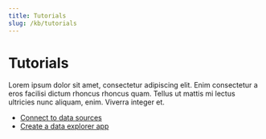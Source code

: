 ```yaml
---
title: Tutorials
slug: /kb/tutorials
---
```


# Tutorials

Lorem ipsum dolor sit amet, consectetur adipiscing elit. Enim consectetur a eros facilisi dictum rhoncus rhoncus quam. Tellus ut mattis mi lectus ultricies nunc aliquam, enim. Viverra integer et.

- [Connect to data sources](/kb/tutorials/databases)
- [Create a data explorer app](/kb/tutorials/data-explorer)